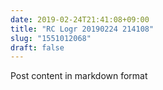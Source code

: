 ```yaml
---
date: 2019-02-24T21:41:08+09:00
title: "RC Logr 20190224 214108"
slug: "1551012068"
draft: false
---
```


Post content in markdown format
